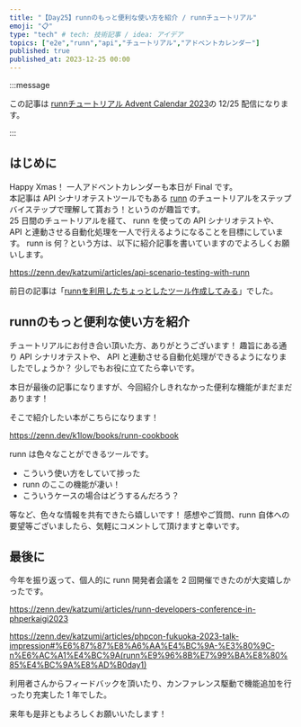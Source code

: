 ```yaml
---
title: "【Day25】runnのもっと便利な使い方を紹介 / runnチュートリアル"
emoji: "📋"
type: "tech" # tech: 技術記事 / idea: アイデア
topics: ["e2e","runn","api","チュートリアル","アドベントカレンダー"]
published: true
published_at: 2023-12-25 00:00
---
```


:::message

この記事は [runnチュートリアル Advent Calendar 2023](https://qiita.com/advent-calendar/2023/runn-tutorial)の 12/25 配信になります。

:::

## はじめに

Happy Xmas！
一人アドベントカレンダーも本日が Final です。  
本記事は API シナリオテストツールでもある [runn](https://github.com/k1LoW/runn) のチュートリアルをステップバイステップで理解して貰おう！というのが趣旨です。  
25 日間のチュートリアルを経て、 runn を使っての API シナリオテストや、 API と連動させる自動化処理を一人で行えるようになることを目標にしています。 
runn is 何？という方は、以下に紹介記事を書いていますのでよろしくお願いします。

https://zenn.dev/katzumi/articles/api-scenario-testing-with-runn

前日の記事は「[runnを利用したちょっとしたツール作成してみる](https://zenn.dev/katzumi/articles/runn-tutorial-day24)」でした。

## runnのもっと便利な使い方を紹介

チュートリアルにお付き合い頂いた方、ありがとうございます！
趣旨にある通り API シナリオテストや、 API と連動させる自動化処理ができるようになりましたでしょうか？
少しでもお役に立てたら幸いです。

本日が最後の記事になりますが、今回紹介しきれなかった便利な機能がまだまだあります！

そこで紹介したい本がこちらになります！

https://zenn.dev/k1low/books/runn-cookbook

runn は色々なことができるツールです。

* こういう使い方をしていて捗った
* runn のここの機能が凄い！
* こういうケースの場合はどうするんだろう？

等など、色々な情報を共有できたら嬉しいです！
感想やご質問、runn 自体への要望等ございましたら、気軽にコメントして頂けますと幸いです。

## 最後に

今年を振り返って、個人的に runn 開発者会議を 2 回開催できたのが大変嬉しかったです。

https://zenn.dev/katzumi/articles/runn-developers-conference-in-phperkaigi2023

https://zenn.dev/katzumi/articles/phpcon-fukuoka-2023-talk-impression#%E6%87%87%E8%A6%AA%E4%BC%9A-%E3%80%9C-n%E6%AC%A1%E4%BC%9A(runn%E9%96%8B%E7%99%BA%E8%80%85%E4%BC%9A%E8%AD%B0day1)

利用者さんからフィードバックを頂いたり、カンファレンス駆動で機能追加を行ったり充実した 1 年でした。

来年も是非ともよろしくお願いいたします！
